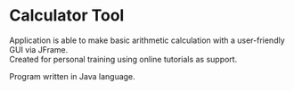 # Calculator Tool
Application is able to make basic arithmetic calculation with a user-friendly GUI via JFrame.  
Created for personal training using online tutorials as support.  

Program written in Java language.
